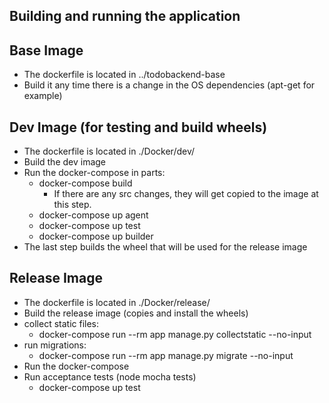 Building and running the application
------------------------------------

Base Image
----------
- The dockerfile is located in ../todobackend-base
- Build it any time there is a change in the OS dependencies (apt-get for example)

Dev Image (for testing and build wheels)
----------------
- The dockerfile is located in ./Docker/dev/
- Build the dev image
- Run the docker-compose in parts:
    * docker-compose build
        - If there are any src changes, they will get copied to the image at this step.
    * docker-compose up agent
    * docker-compose up test
    * docker-compose up builder
- The last step builds the wheel that will be used for the release image

Release Image
-------------
- The dockerfile is located in ./Docker/release/
- Build the release image (copies and install the wheels)
- collect static files:
    * docker-compose run --rm app manage.py collectstatic --no-input
- run migrations:
    * docker-compose run --rm app manage.py migrate --no-input
- Run the docker-compose 
- Run acceptance tests (node mocha tests)
    * docker-compose up test
    
    






